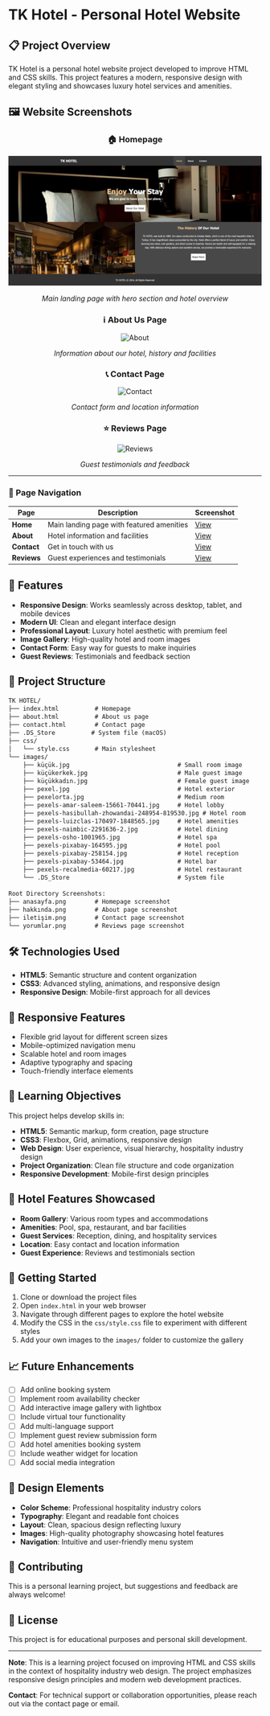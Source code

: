 # TK Hotel - Personal Hotel Website

## 📋 Project Overview

TK Hotel is a personal hotel website project developed to improve HTML and CSS skills. This project features a modern, responsive design with elegant styling and showcases luxury hotel services and amenities.

## 🖼️ Website Screenshots

<!-- Image showcase showing different pages -->
<div align="center">

### 🏠 Homepage
![Homepage](images/anasayfa.png)

*Main landing page with hero section and hotel overview*

### ℹ️ About Us Page
![About](images/hakkında.png)

*Information about our hotel, history and facilities*

### 📞 Contact Page
![Contact](images/iletişim.png)

*Contact form and location information*

### ⭐ Reviews Page
![Reviews](images/yorumlar.png)

*Guest testimonials and feedback*

</div>

---

### 📱 Page Navigation
| Page | Description | Screenshot |
|------|-------------|------------|
| **Home** | Main landing page with featured amenities | [View](images/anasayfa.png) |
| **About** | Hotel information and facilities | [View](images/hakkında.png) |
| **Contact** | Get in touch with us | [View](images/iletişim.png) |
| **Reviews** | Guest experiences and testimonials | [View](images/yorumlar.png) |

## 🏨 Features

- **Responsive Design**: Works seamlessly across desktop, tablet, and mobile devices
- **Modern UI**: Clean and elegant interface design
- **Professional Layout**: Luxury hotel aesthetic with premium feel
- **Image Gallery**: High-quality hotel and room images
- **Contact Form**: Easy way for guests to make inquiries
- **Guest Reviews**: Testimonials and feedback section

## 📁 Project Structure

```
TK HOTEL/
├── index.html          # Homepage
├── about.html          # About us page
├── contact.html        # Contact page
├── .DS_Store          # System file (macOS)
├── css/
│   └── style.css       # Main stylesheet
└── images/
    ├── küçük.jpg                              # Small room image
    ├── küçükerkek.jpg                         # Male guest image
    ├── küçükkadın.jpg                         # Female guest image
    ├── pexel.jpg                              # Hotel exterior
    ├── pexelorta.jpg                          # Medium room
    ├── pexels-amar-saleem-15661-70441.jpg     # Hotel lobby
    ├── pexels-hasibullah-zhowandai-248954-819530.jpg # Hotel room
    ├── pexels-luizclas-170497-1848565.jpg     # Hotel amenities
    ├── pexels-naimbic-2291636-2.jpg           # Hotel dining
    ├── pexels-osho-1001965.jpg                # Hotel spa
    ├── pexels-pixabay-164595.jpg              # Hotel pool
    ├── pexels-pixabay-258154.jpg              # Hotel reception
    ├── pexels-pixabay-53464.jpg               # Hotel bar
    ├── pexels-recalmedia-60217.jpg            # Hotel restaurant
    └── .DS_Store                              # System file

Root Directory Screenshots:
├── anasayfa.png        # Homepage screenshot
├── hakkında.png        # About page screenshot
├── iletişim.png        # Contact page screenshot
└── yorumlar.png        # Reviews page screenshot
```

## 🛠️ Technologies Used

- **HTML5**: Semantic structure and content organization
- **CSS3**: Advanced styling, animations, and responsive design
- **Responsive Design**: Mobile-first approach for all devices

## 📱 Responsive Features

- Flexible grid layout for different screen sizes
- Mobile-optimized navigation menu
- Scalable hotel and room images
- Adaptive typography and spacing
- Touch-friendly interface elements

## 🎯 Learning Objectives

This project helps develop skills in:

- **HTML5**: Semantic markup, form creation, page structure
- **CSS3**: Flexbox, Grid, animations, responsive design
- **Web Design**: User experience, visual hierarchy, hospitality industry design
- **Project Organization**: Clean file structure and code organization
- **Responsive Development**: Mobile-first design principles

## 🏨 Hotel Features Showcased

- **Room Gallery**: Various room types and accommodations
- **Amenities**: Pool, spa, restaurant, and bar facilities
- **Guest Services**: Reception, dining, and hospitality services
- **Location**: Easy contact and location information
- **Guest Experience**: Reviews and testimonials section

## 🚀 Getting Started

1. Clone or download the project files
2. Open `index.html` in your web browser
3. Navigate through different pages to explore the hotel website
4. Modify the CSS in the `css/style.css` file to experiment with different styles
5. Add your own images to the `images/` folder to customize the gallery

## 📈 Future Enhancements

- [ ] Add online booking system
- [ ] Implement room availability checker
- [ ] Add interactive image gallery with lightbox
- [ ] Include virtual tour functionality
- [ ] Add multi-language support
- [ ] Implement guest review submission form
- [ ] Add hotel amenities booking system
- [ ] Include weather widget for location
- [ ] Add social media integration

## 🎨 Design Elements

- **Color Scheme**: Professional hospitality industry colors
- **Typography**: Elegant and readable font choices
- **Layout**: Clean, spacious design reflecting luxury
- **Images**: High-quality photography showcasing hotel features
- **Navigation**: Intuitive and user-friendly menu system

## 🤝 Contributing

This is a personal learning project, but suggestions and feedback are always welcome!

## 📄 License

This project is for educational purposes and personal skill development.

---

**Note**: This is a learning project focused on improving HTML and CSS skills in the context of hospitality industry web design. The project emphasizes responsive design principles and modern web development practices.

**Contact**: For technical support or collaboration opportunities, please reach out via the contact page or email.
